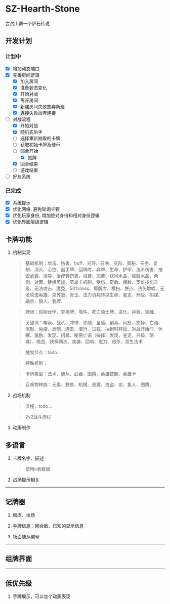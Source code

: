 # SZ-Hearth-Stone
尝试山寨一个炉石传说

## 开发计划

### 计划中
- [x] 增加动态端口
- [x] 完善房间逻辑
  - [x] 加入房间
  - [x] 准备状态变化
  - [x] 开始对战
  - [x] 离开房间
  - [x] 新建房间失败放弃新建
  - [x] 连接失败放弃连接
- [ ] 对战流程
  - [x] 开始对战
  - [x] 随机先后手
  - [ ] 选择重新抽取的卡牌
  - [ ] 获取初始卡牌及硬币
  - [ ] 回合开始
    - [x] 抽牌
  - [x] 回合结束
  - [ ] 游戏结束
- [ ] 好友系统

### 已完成
- [x] 系统提示
- [x] 优化网络, 避免轮询卡顿
- [x] 优化玩家身份, 增加绝对身份和相对身份逻辑
- [x] 优化界面层级逻辑

## 卡牌功能
1. 机制实现
    > 基础机制：攻击、伤害、buff、光环、召唤、变形、奥秘、任务、复制、消灭、心控、回手牌、回牌库、弃牌、生命、护甲、法术伤害、摧毁武器、误导、治疗转伤害、减费、加费、获得水晶、摧毁水晶、两侧、对面、替换英雄、英雄卡机制、受伤、奇数、偶数、英雄技能升级、无法攻击、魔免、50%miss、爆牌库、横扫、拼点、法伤增幅、无法攻击英雄、克苏恩、青玉、法力消耗转换生命、鉴定、升级、阴谋、融合、狼人、套牌、

    > 牌组：动物伙伴、梦境牌、零件、死亡骑士牌、进化、神器、宝藏、

    > 关键词：嘲讽、战吼、冲锋、冻结、圣盾、剧毒、风怒、抉择、亡语、沉默、免疫、反制、连击、潜行、过载、抽到时释放、对战开始时、休眠、激励、发现、招募、秘密亡语（抉择、发现、鉴定、升级、阴谋）、吸血、抉择两次、突袭、回响、磁力、超杀、双生法术

    > 触发节点：todo...

    > 特殊机制：

    > 卡牌类型：法术、随从、武器、图腾、英雄技能、英雄卡

    > 召唤物种族：元素、野兽、机械、恶魔、海盗、龙、鱼人、图腾、
2. 战场机制
    > 流程，todo...

    > 2v2战斗流程

3. 动画制作


## 多语言
1. 卡牌名字、描述
    > 使用o表数据

2. 战场提示相关


---
## 记牌器
1. 牌库、坟场

2. 手牌信息：回合数、已知的显示信息

3. 场面随从编号

---
## 组牌界面


---

## 低优先级

1. 手牌展示，可以加个动画表现



